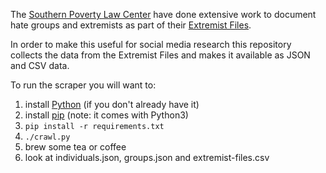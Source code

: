 The [Southern Poverty Law Center](https://www.splcenter.org) have done
extensive work to document hate groups and extremists as part of their
[Extremist Files](https://www.splcenter.org/fighting-hate/extremist-files).

In order to make this useful for  social media research this repository collects
the data from the Extremist Files and makes it available as JSON and CSV data.

To run the scraper you will want to:

1. install [Python] (if you don't already have it)
2. install [pip] (note: it comes with Python3)
3. `pip install -r requirements.txt`
4. `./crawl.py`
5. brew some tea or coffee
6. look at individuals.json, groups.json and extremist-files.csv

[Python]: https://www.python.org/downloads/
[Pip]: https://pip.pypa.io/en/stable/

